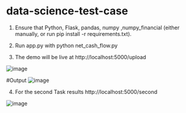 # data-science-test-case

1. Ensure that Python, Flask, pandas, numpy ,numpy_financial (either manually, or run pip install -r requirements.txt).

2. Run app.py with python net_cash_flow.py

3. The demo will be live at http://localhost:5000/upload

![image](https://user-images.githubusercontent.com/77228334/120885504-0b766c80-c5f2-11eb-8128-f24332f9fae3.png)

#Output 
![image](https://user-images.githubusercontent.com/77228334/120885514-21842d00-c5f2-11eb-85f2-7d1cd771fd1c.png)



4. For the second Task results http://localhost:5000/second

![image](https://user-images.githubusercontent.com/77228334/120885533-38c31a80-c5f2-11eb-9d93-04fd87b3a782.png)


